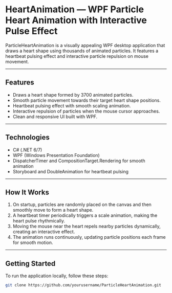 # HeartAnimation — WPF Particle Heart Animation with Interactive Pulse Effect

ParticleHeartAnimation is a visually appealing WPF desktop application that draws a heart shape using thousands of animated particles. It features a heartbeat pulsing effect and interactive particle repulsion on mouse movement.

---

## Features

- Draws a heart shape formed by 3700 animated particles.
- Smooth particle movement towards their target heart shape positions.
- Heartbeat pulsing effect with smooth scaling animation.
- Interactive repulsion of particles when the mouse cursor approaches.
- Clean and responsive UI built with WPF.

---

## Technologies

- C# (.NET 6/7)
- WPF (Windows Presentation Foundation)
- DispatcherTimer and CompositionTarget.Rendering for smooth animation
- Storyboard and DoubleAnimation for heartbeat pulsing

---

## How It Works

1. On startup, particles are randomly placed on the canvas and then smoothly move to form a heart shape.
2. A heartbeat timer periodically triggers a scale animation, making the heart pulse rhythmically.
3. Moving the mouse near the heart repels nearby particles dynamically, creating an interactive effect.
4. The animation runs continuously, updating particle positions each frame for smooth motion.

---

## Getting Started

To run the application locally, follow these steps:

```bash
git clone https://github.com/yourusername/ParticleHeartAnimation.git
